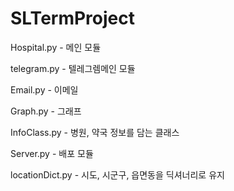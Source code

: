 # SLTermProject

Hospital.py - 메인 모듈

telegram.py - 텔레그렘메인 모듈

Email.py - 이메일

Graph.py - 그래프

InfoClass.py - 병원, 약국 정보를 담는 클래스

Server.py - 배포 모듈

locationDict.py - 시도, 시군구, 읍면동을 딕셔너리로 유지
